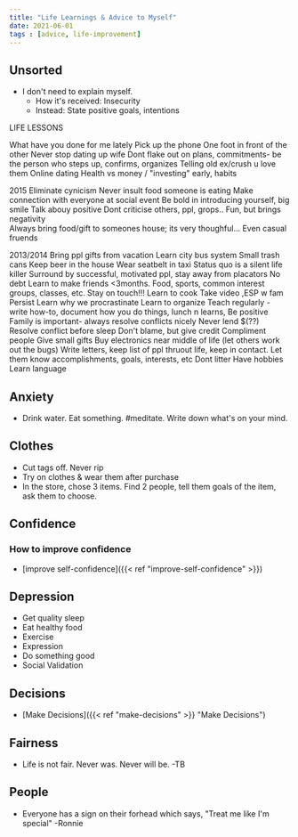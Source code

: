 ```yaml
---
title: "Life Learnings & Advice to Myself"
date: 2021-06-01
tags : [advice, life-improvement]
---
```


## Unsorted
- I don't need to explain myself. 
    - How it's received: Insecurity
    - Instead: State positive goals, intentions

LIFE LESSONS

What have you done for me lately
Pick up the phone
One foot in front of the other 
Never stop dating up wife
Dont flake out on plans, commitments- be the person who steps up, confirms, organizes
Telling old ex/crush u love them
Online dating
Health vs money / "investing" early, habits


2015
Eliminate cynicism
Never insult food someone is eating
Make connection with everyone at social event
Be bold in introducing yourself, big smile
Talk abouy positive
Dont criticise others, ppl, grops.. Fun, but brings negativity   
Always bring food/gift to someones house; its very thoughful... Even casual fruends

2013/2014
Bring ppl gifts from vacation
Learn city bus system
Small trash cans
Keep beer in the house
Wear seatbelt in taxi 
Status quo is a silent life killer
Surround by successful, motivated ppl, stay away from placators
No debt
Learn to make friends <3months. Food, sports, common interest groups, classes, etc. Stay on touch!!!
Learn to cook
Take video ,ESP w fam
Persist 
Learn why we procrastinate
Learn to organize
Teach regularly - write how-to, document how you do things, lunch n learns, 
Be positive
Family is important- always resolve conflicts nicely 
Never lend $(??)
Resolve conflict before sleep
Don't blame, but give credit
Compliment people
Give small gifts
Buy electronics near middle of life (let others work out the bugs)
Write letters, keep list of ppl thruout life, keep in contact. Let them know accomplishments, goals, interests, etc 
Dont litter
Have hobbies
Learn language






## Anxiety
- Drink water. Eat something. #meditate. Write down what's on your mind. 




## Clothes
- Cut tags off. Never rip
- Try on clothes & wear them after purchase
- In the store, chose 3 items. Find 2 people, tell them goals of the item, ask them to choose.

## Confidence
### How to improve confidence
- [improve self-confidence]({{< ref "improve-self-confidence" >}})


## Depression
- Get quality sleep
- Eat healthy food
- Exercise
- Expression
- Do something good
- Social Validation


## Decisions
- [Make Decisions]({{< ref "make-decisions" >}} "Make Decisions")


## Fairness
- Life is not fair. Never was. Never will be. -TB

## People
- Everyone has a sign on their forhead which says, "Treat me like I'm special" -Ronnie

